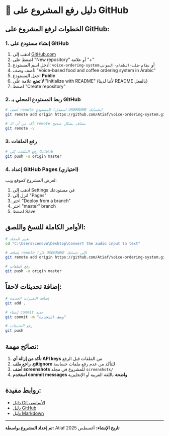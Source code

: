 # 🚀 دليل رفع المشروع على GitHub

## الخطوات لرفع المشروع على GitHub:

### 1. إنشاء مستودع على GitHub
1. اذهب إلى [GitHub.com](https://github.com)
2. اضغط على "New repository" أو علامة "+"
3. أدخل اسم المستودع: `voice-ordering-system` أو `نظام-طلب-الطعام-الصوتي`
4. أضف وصف: "Voice-based food and coffee ordering system in Arabic"
5. اجعل المستودع **Public**
6. **لا تضع** علامة على "Initialize with README" (لأننا لدينا README بالفعل)
7. اضغط "Create repository"

### 2. ربط المستودع المحلي بـ GitHub
```bash
# أضف remote للمستودع (استبدل USERNAME بحسابك)
git remote add origin https://github.com/Atiaf/voice-ordering-system.git

# تأكد من أن الـ remote مضاف بشكل صحيح
git remote -v
```

### 3. رفع الملفات
```bash
# رفع الملفات إلى GitHub
git push -u origin master
```

### 4. إعداد GitHub Pages (اختياري)
لعرض المشروع كموقع ويب:
1. اذهب إلى Settings في مستودعك
2. انزل إلى "Pages"
3. اختر "Deploy from a branch"
4. اختر "master" branch
5. اضغط Save

## الأوامر الكاملة للنسخ واللصق:

```bash
# تغيير المجلد
cd "C:\Users\Lenovo\Desktop\Convert the audio input to text"

# إضافة remote (غيّر USERNAME إلى حسابك)
git remote add origin https://github.com/Atiaf/voice-ordering-system.git

# رفع الملفات
git push -u origin master
```

## إضافة تحديثات لاحقاً:

```bash
# إضافة التغييرات الجديدة
git add .

# إنشاء commit جديد
git commit -m "وصف التحديث"

# رفع التحديثات
git push
```

## نصائح مهمة:

1. **تأكد من إزالة أي API keys** من الملفات قبل الرفع
2. **راجع ملف .gitignore** للتأكد من عدم رفع ملفات حساسة
3. **أضف screenshots** للمشروع في مجلد `screenshots/`
4. **استخدم commit messages واضحة** باللغة العربية أو الإنجليزية

## روابط مفيدة:
- [دليل Git الأساسي](https://git-scm.com/book/en/v2)
- [دليل GitHub](https://docs.github.com/)
- [دليل Markdown](https://github.com/adam-p/markdown-here/wiki/Markdown-Cheatsheet)

---

**تم إعداد المشروع بواسطة:** Atiaf
**تاريخ الإنشاء:** أغسطس 2025
